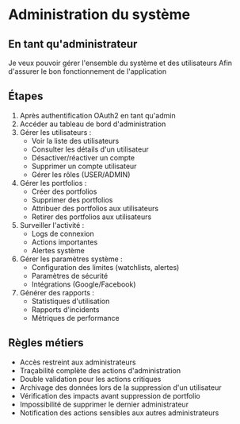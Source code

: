 # Administration du système

## En tant qu'administrateur
Je veux pouvoir gérer l'ensemble du système et des utilisateurs
Afin d'assurer le bon fonctionnement de l'application

## Étapes
1. Après authentification OAuth2 en tant qu'admin
2. Accéder au tableau de bord d'administration
3. Gérer les utilisateurs :
   - Voir la liste des utilisateurs
   - Consulter les détails d'un utilisateur
   - Désactiver/réactiver un compte
   - Supprimer un compte utilisateur
   - Gérer les rôles (USER/ADMIN)
4. Gérer les portfolios :
   - Créer des portfolios
   - Supprimer des portfolios
   - Attribuer des portfolios aux utilisateurs
   - Retirer des portfolios aux utilisateurs
5. Surveiller l'activité :
   - Logs de connexion
   - Actions importantes
   - Alertes système
6. Gérer les paramètres système :
   - Configuration des limites (watchlists, alertes)
   - Paramètres de sécurité
   - Intégrations (Google/Facebook)
7. Générer des rapports :
   - Statistiques d'utilisation
   - Rapports d'incidents
   - Métriques de performance

## Règles métiers
- Accès restreint aux administrateurs
- Traçabilité complète des actions d'administration
- Double validation pour les actions critiques
- Archivage des données lors de la suppression d'un utilisateur
- Vérification des impacts avant suppression de portfolio
- Impossibilité de supprimer le dernier administrateur
- Notification des actions sensibles aux autres administrateurs 